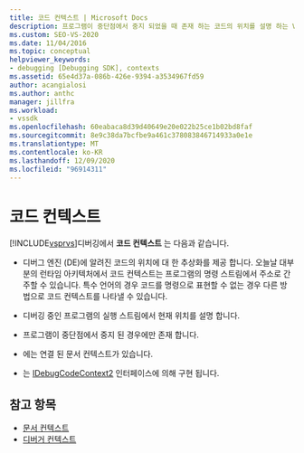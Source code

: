 ```yaml
---
title: 코드 컨텍스트 | Microsoft Docs
description: 프로그램이 중단점에서 중지 되었을 때 존재 하는 코드의 위치를 설명 하는 Visual Studio 디버깅의 코드 컨텍스트에 대해 알아봅니다.
ms.custom: SEO-VS-2020
ms.date: 11/04/2016
ms.topic: conceptual
helpviewer_keywords:
- debugging [Debugging SDK], contexts
ms.assetid: 65e4d37a-086b-426e-9394-a3534967fd59
author: acangialosi
ms.author: anthc
manager: jillfra
ms.workload:
- vssdk
ms.openlocfilehash: 60eabaca8d39d40649e20e022b25ce1b02bd8faf
ms.sourcegitcommit: 8e9c38da7bcfbe9a461c378083846714933a0e1e
ms.translationtype: MT
ms.contentlocale: ko-KR
ms.lasthandoff: 12/09/2020
ms.locfileid: "96914311"
---
```

# <a name="code-context"></a>코드 컨텍스트
[!INCLUDE[vsprvs](../../code-quality/includes/vsprvs_md.md)]디버깅에서 **코드 컨텍스트** 는 다음과 같습니다.

- 디버그 엔진 (DE)에 알려진 코드의 위치에 대 한 추상화를 제공 합니다. 오늘날 대부분의 런타임 아키텍처에서 코드 컨텍스트는 프로그램의 명령 스트림에서 주소로 간주할 수 있습니다. 특수 언어의 경우 코드를 명령으로 표현할 수 없는 경우 다른 방법으로 코드 컨텍스트를 나타낼 수 있습니다.

- 디버깅 중인 프로그램의 실행 스트림에서 현재 위치를 설명 합니다.

- 프로그램이 중단점에서 중지 된 경우에만 존재 합니다.

- 에는 연결 된 문서 컨텍스트가 있습니다.

- 는 [IDebugCodeContext2](../../extensibility/debugger/reference/idebugcodecontext2.md) 인터페이스에 의해 구현 됩니다.

## <a name="see-also"></a>참고 항목
- [문서 컨텍스트](../../extensibility/debugger/document-context.md)
- [디버거 컨텍스트](../../extensibility/debugger/debugger-contexts.md)
